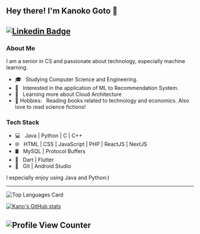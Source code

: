 ## Hey there! I'm Kanoko Goto 👋
  [![Linkedin Badge](https://img.shields.io/badge/-Kanoko_Goto-blue?style=flat-square&logo=Linkedin&logoColor=white&link=https://www.linkedin.com/in/kanoko-goto-85195b1a1//)](https://www.linkedin.com/in/kanoko-goto-85195b1a1/)
---------------------------------------------------------------------------------------------------------------------------------------------------------------------------------
<h3> About Me </h3>
I am a senior in CS and passionate about technology, especially machine learning.

- 🎓 &nbsp; Studying Computer Science and Engineering.
- 🤔 &nbsp; Interested in the application of ML to Recommendation System. <!--I am interested in using ML to assist decision-making. Recently I am very interested in the application of ML to recommendation systems. I have researched the application of reinforcement learning and computer vision in robotics. -->
- 🌱 &nbsp;  Learning more about Cloud Architecture
- 💬 Hobbies: &nbsp; Reading books related to technology and economics. Also love to read science fictions!


<h3> Tech Stack</h3>

- 💻 &nbsp; Java | Python | C | C++
- 🌐 &nbsp; HTML | CSS | JavaScript | PHP | ReactJS | NextJS
- 🛢 &nbsp; MySQL | Protocol Buffers
- 📱 &nbsp; Dart | Flutter
- 🔧 &nbsp; Git | Android Studio

I especially enjoy using Java and Python:)

<!--
<h3> Achevements</h3>
- Hackathon ("100 program 2022" held by University of Tokyo): **1st** prize in 140 teams.
- Competitive programming contest ("Google I/O for Women 2021"): Top 15% in 6000 participants.
-->

<!--
<h3> Looking for internship opportunities </h3>

- **Preferred Job**: &nbsp; Software Engineering Intern or ML Engineering Intern related to Recommendation System or MLOps.
- **Time**: &nbsp; Part-time internship for a few months somewhere between April and August 2023. (Full-time internship is available if that internship is between 1 and 3 months.)
- **Location**: &nbsp; On-site in Tokyo or Remote.
- **Language**: &nbsp; Japanese (native), English (fluent, previously interned at Google Japan using English)
- **Graduation Date**: Expected March 2025 (Master of Engineering in Computer Science)
- If you have a position that matches me, please get in touch with me via LinkedIn ;)

-->
---------------------------------------------------------------------------------------------------------------------------------------------------------------------------------

![Top Languages Card](https://github-readme-stats.vercel.app/api/top-langs/?username=kano00&layout=compact)

[![Kano's GitHub stats](https://github-readme-stats.vercel.app/api?username=kano00)](https://github.com/anuraghazra/github-readme-stats)


![Profile View Counter](https://komarev.com/ghpvc/?username=kano00)
---------------------------------------------------------------------------------------------------------------------------------------------------------------------------------

